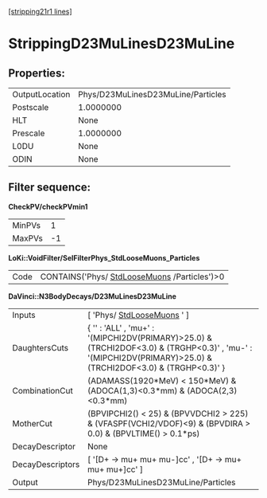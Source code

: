 [[stripping21r1 lines]](./stripping21r1-leptonic)

# StrippingD23MuLinesD23MuLine

## Properties:

|                |                                    |
|----------------|------------------------------------|
| OutputLocation | Phys/D23MuLinesD23MuLine/Particles |
| Postscale      | 1.0000000                          |
| HLT            | None                               |
| Prescale       | 1.0000000                          |
| L0DU           | None                               |
| ODIN           | None                               |

## Filter sequence:

**CheckPV/checkPVmin1**

|        |     |
|--------|-----|
| MinPVs | 1   |
| MaxPVs | -1  |

**LoKi::VoidFilter/SelFilterPhys_StdLooseMuons_Particles**

|      |                                                                                |
|------|--------------------------------------------------------------------------------|
| Code | CONTAINS('Phys/ [StdLooseMuons](./stripping21r1-stdloosemuons) /Particles')\>0 |

**DaVinci::N3BodyDecays/D23MuLinesD23MuLine**

|                  |                                                                                                                                                                  |
|------------------|------------------------------------------------------------------------------------------------------------------------------------------------------------------|
| Inputs           | [ 'Phys/ [StdLooseMuons](./stripping21r1-stdloosemuons) ' ]                                                                                                    |
| DaughtersCuts    | { '' : 'ALL' , 'mu+' : '(MIPCHI2DV(PRIMARY)\>25.0) & (TRCHI2DOF\<3.0) & (TRGHP\<0.3)' , 'mu-' : '(MIPCHI2DV(PRIMARY)\>25.0) & (TRCHI2DOF\<3.0) & (TRGHP\<0.3)' } |
| CombinationCut   | (ADAMASS(1920\*MeV) \< 150\*MeV) & (ADOCA(1,3)\<0.3\*mm) & (ADOCA(2,3)\<0.3\*mm)                                                                                 |
| MotherCut        | (BPVIPCHI2() \< 25) & (BPVVDCHI2 \> 225) & (VFASPF(VCHI2/VDOF)\<9) & (BPVDIRA \> 0.0) & (BPVLTIME() \> 0.1\*ps)                                                  |
| DecayDescriptor  | None                                                                                                                                                             |
| DecayDescriptors | [ '[D+ -\> mu+ mu+ mu-]cc' , '[D+ -\> mu+ mu+ mu+]cc' ]                                                                                                    |
| Output           | Phys/D23MuLinesD23MuLine/Particles                                                                                                                               |
